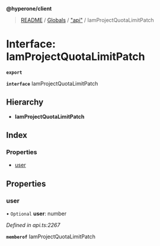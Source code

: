 **@hyperone/client**

> [README](../README.md) / [Globals](../globals.md) / ["api"](../modules/_api_.md) / IamProjectQuotaLimitPatch

# Interface: IamProjectQuotaLimitPatch

**`export`** 

**`interface`** IamProjectQuotaLimitPatch

## Hierarchy

* **IamProjectQuotaLimitPatch**

## Index

### Properties

* [user](_api_.iamprojectquotalimitpatch.md#user)

## Properties

### user

• `Optional` **user**: number

*Defined in api.ts:2267*

**`memberof`** IamProjectQuotaLimitPatch
